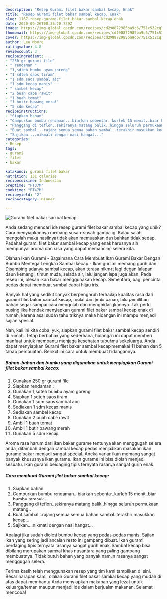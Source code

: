 ```yaml
---
description: "Resep Gurami filet bakar sambal kecap, Enak"
title: "Resep Gurami filet bakar sambal kecap, Enak"
slug: 1167-resep-gurami-filet-bakar-sambal-kecap-enak
date: 2020-09-26T00:36:20.739Z
image: https://img-global.cpcdn.com/recipes/cd290872985ba9c6/751x532cq70/gurami-filet-bakar-sambal-kecap-foto-resep-utama.jpg
thumbnail: https://img-global.cpcdn.com/recipes/cd290872985ba9c6/751x532cq70/gurami-filet-bakar-sambal-kecap-foto-resep-utama.jpg
cover: https://img-global.cpcdn.com/recipes/cd290872985ba9c6/751x532cq70/gurami-filet-bakar-sambal-kecap-foto-resep-utama.jpg
author: Lee Moore
ratingvalue: 4.8
reviewcount: 3
recipeingredient:
- "250 gr gurami file"
- " rendaman "
- "1,sdteh bumbu ayam goreng"
- "1 sdteh saos tiram"
- "1 sdm saos sambal abc"
- "1 sdm kecap manis"
- " sambel kecap"
- "2 buah cabe rawit"
- "1 buah tomat"
- "1 butir bawang merah"
- "5 sdm kecap"
recipeinstructions:
- "Siapkan bahan"
- "Campurkan bumbu rendaman...biarkan sebentar..kurleb 15 menit..biar bumbu mrasuk.."
- "Panggang di teflon..sekiranya matang balik..hingga seluruh permukaan matang.."
- "Buat sambal...rajang semua semua bahan sambal..terakhir masukkan kecap..."
- "Sajikan....nikmati dengan nasi hangat..."
categories:
- Resep
tags:
- gurami
- filet
- bakar

katakunci: gurami filet bakar 
nutrition: 131 calories
recipecuisine: Indonesian
preptime: "PT37M"
cooktime: "PT47M"
recipeyield: "2"
recipecategory: Dinner

---
```



![Gurami filet bakar sambal kecap](https://img-global.cpcdn.com/recipes/cd290872985ba9c6/751x532cq70/gurami-filet-bakar-sambal-kecap-foto-resep-utama.jpg)

Anda sedang mencari ide resep gurami filet bakar sambal kecap yang unik? Cara menyiapkannya memang susah-susah gampang. Kalau salah mengolah maka hasilnya tidak akan memuaskan dan bahkan tidak sedap. Padahal gurami filet bakar sambal kecap yang enak harusnya sih mempunyai aroma dan rasa yang dapat memancing selera kita.

Olahan Ikan Gurami - Bagaimana Cara Membuat Ikan Gurami Bakar Dengan Bumbu Mentega Lengkap Sambal kecap - Ikan gurami memang gurih dan Disamping adanya sambal kecap, akan terasa nikmat lagi degan lalapan daun kemangi, timun muda, selada air, lalu jangan lupa juga akan. Pada resep ini, olesan ikan bakar menggunakan kecap. Sementara, bagi pencinta pedas dapat membuat sambal cabai hijau iris.

Banyak hal yang sedikit banyak berpengaruh terhadap kualitas rasa dari gurami filet bakar sambal kecap, mulai dari jenis bahan, lalu pemilihan bahan segar sampai cara mengolah dan menghidangkannya. Tak perlu pusing jika hendak menyiapkan gurami filet bakar sambal kecap enak di rumah, karena asal sudah tahu triknya maka hidangan ini mampu menjadi sajian spesial.


Nah, kali ini kita coba, yuk, siapkan gurami filet bakar sambal kecap sendiri di rumah. Tetap berbahan yang sederhana, hidangan ini dapat memberi manfaat untuk membantu menjaga kesehatan tubuhmu sekeluarga. Anda dapat menyiapkan Gurami filet bakar sambal kecap memakai 11 bahan dan 5 tahap pembuatan. Berikut ini cara untuk membuat hidangannya.

<!--inarticleads1-->

##### Bahan-bahan dan bumbu yang digunakan untuk menyiapkan Gurami filet bakar sambal kecap:

1. Gunakan 250 gr gurami file
1. Siapkan  rendaman :
1. Gunakan 1,sdteh bumbu ayam goreng
1. Siapkan 1 sdteh saos tiram
1. Gunakan 1 sdm saos sambal abc
1. Sediakan 1 sdm kecap manis
1. Sediakan  sambel kecap:
1. Gunakan 2 buah cabe rawit
1. Ambil 1 buah tomat
1. Ambil 1 butir bawang merah
1. Gunakan 5 sdm kecap


Aroma rasa harum dari ikan bakar gurame tentunya akan menggugah selera anda, ditambah dengan sambal kecap pedas menjadikan masakan ikan gurame bakar menjadi sangat special. Aneka varian ikan memang sangat banyak khususnya ikan gurame. Ikan gurame ini bisa diolah menjadi sesuatu. Ikan gurami berdaging tipis ternyata rasanya sangat gurih enak. 

<!--inarticleads2-->

##### Cara membuat Gurami filet bakar sambal kecap:

1. Siapkan bahan
1. Campurkan bumbu rendaman...biarkan sebentar..kurleb 15 menit..biar bumbu mrasuk..
1. Panggang di teflon..sekiranya matang balik..hingga seluruh permukaan matang..
1. Buat sambal...rajang semua semua bahan sambal..terakhir masukkan kecap...
1. Sajikan....nikmati dengan nasi hangat...


Apalagi jika sudah diolesi bumbu kecap yang pedas-pedas manis. Sajian ikan yang sering jadi andalan resto ini gampang dibuat. Ikan gurami berdaging tipis ternyata rasanya sangat gurih enak. Sambal kecap bisa dibilang merupakan sambal khas nusantara yang paling gampang membuatnya. Tidak butuh bahan yang banyak namun rasanya sangat menggugah selera. 

Terima kasih telah menggunakan resep yang tim kami tampilkan di sini. Besar harapan kami, olahan Gurami filet bakar sambal kecap yang mudah di atas dapat membantu Anda menyiapkan makanan yang lezat untuk keluarga/teman maupun menjadi ide dalam berjualan makanan. Selamat mencoba!
